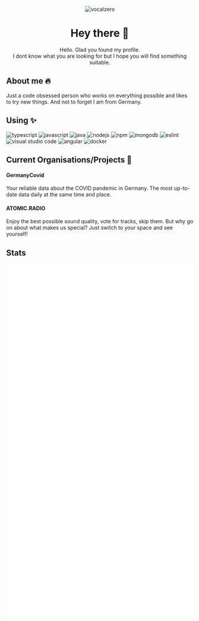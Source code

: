 <p align="center">
  <img alt="vocalzero" src="https://i.imgur.com/UHM8ieu.png" width="250" />
</p>
<h1 align="center">
  Hey there 👋
</h1>
<p align="center">
  Hello. Glad you found my profile.<br>I dont know what you are looking for but I hope you will find something suitable.
</p>

## About me 🔥
Just a code obsessed person who works on everything possible and likes to try new things. And not to forget I am from Germany.

## Using ✨
<img src="https://img.shields.io/badge/-TypeScript-blue?style=flat-square&logo=typescript&logoColor=white" alt="typescript"> <img src="https://img.shields.io/badge/-JavaScript-yellow?style=flat-square&logo=javascript&logoColor=white" alt="javascript"> <img src="https://img.shields.io/badge/-Java-orange?style=flat-square&logo=java&logoColor=white" alt="java"> <img src="https://img.shields.io/badge/-NodeJS-red?style=flat-square&logo=node.js&logoColor=white" alt="nodejs"> <img src="https://img.shields.io/badge/-NPM-red?style=flat-square&logo=npm&logoColor=white" alt="npm"> <img src="https://img.shields.io/badge/-MongoDB-green?style=flat-square&logo=mongodb&logoColor=white" alt="mongodb"> <img src="https://img.shields.io/badge/-ESLint-purple?style=flat-square&logo=eslint&logoColor=white" alt="eslint"> <img src="https://img.shields.io/badge/-Visual%20Studio%20Code-blue?style=flat-square&logo=visual-studio-code&logoColor=white" alt="visual studio code"> <img src="https://img.shields.io/badge/-Angular-red?style=flat-square&logo=angular&logoColor=white" alt="angular"> <img src="https://img.shields.io/badge/-Docker-blue?style=flat-square&logo=docker&logoColor=white" alt="docker">

## Current Organisations/Projects 🔧
#### GermanyCovid
Your reliable data about the COVID pandemic in Germany. The most up-to-date data daily at the same time and place.

#### ATOMIC.RADIO
Enjoy the best possible sound quality, vote for tracks, skip them. But why go on about what makes us special? Just switch to your space and see yourself!

## Stats
<img alt="metrics" src="https://github.com/VocalZero/VocalZero/blob/master/github-metrics.svg" />
